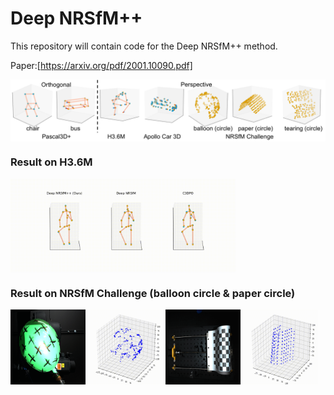 # Deep NRSfM++

This repository will contain code for the Deep NRSfM++ method.

Paper:[https://arxiv.org/pdf/2001.10090.pdf]

<img align="center" src="datasets.png"> 

### Result on H3.6M 
<img align="center" src="h36m-comp-46627.gif" height="150">

### Result on NRSfM Challenge (balloon circle & paper circle)

<img src="balloon.gif" width="120" height="120" > <img src="balloon_circle.gif" width="120" height="120" >  <img src="paper.gif" width="120" height="120" > <img src="paper_circle.gif" width="120" height="120" >
